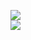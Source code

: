 [![](https://img.shields.io/badge/Made%20With-Github%20Spray-lightgrey.svg?style=for-the-badge&logo=github)](https://github.com/Annihil/github-spray#14154)  
[![](https://i.imgur.com/2DrTn0Z.gif)](https://github.com/Annihil/github-spray)